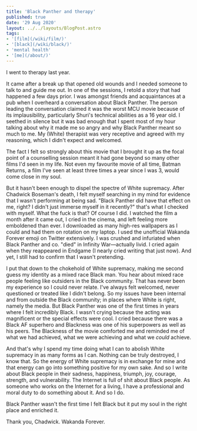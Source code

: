 ```yaml
---
title: 'Black Panther and therapy'
published: true
date: '29 Aug 2020'
layout: ../../layouts/BlogPost.astro
tags:
- '[film](/wiki/film/)'
- '[black](/wiki/black/)'
- 'mental health'
- '[me](/about/)'
---
```


I went to therapy last year.

It came after a break up that opened old wounds and I needed someone to talk to and guide me out. In one of the sessions, I retold a story that had happened a few days prior. I was amongst friends and acquaintances at a pub when I overheard a conversation about Black Panther. The person leading the conversation claimed it was the worst MCU movie because of its implausibility, particularly Shuri's technical abilities as a 16 year old. I seethed in silence but it was bad enough that I spent most of my hour talking about why it made me so angry and why Black Panther meant so much to me. My (White) therapist was very receptive and agreed with my reasoning, which I didn't expect and welcomed.

The fact I felt so strongly about this movie that I brought it up as the focal point of a counselling session meant it had gone beyond so many other films I'd seen in my life. Not even my favourite movie of all time, Batman Returns, a film I've seen at least three times a year since I was 3, would come close in my soul.

But it hasn't been enough to dispel the spectre of White supremacy. After Chadwick Boseman's death, I felt myself searching in my mind for evidence that I wasn't performing at being sad. "Black Panther did have that effect on me, right? I didn't just immerse myself in it recently?" that's what I checked with myself. What the fuck is that? Of course I did. I watched the film a month after it came out, I cried in the cinema, and left feeling more emboldened than ever. I downloaded as many high-res wallpapers as I could and had them on rotation on my laptop. I used the unofficial Wakanda Forever emoji on Twitter extensively. I was crushed and infuriated when Black Panther and co. "died" in Infinity War&mdash;actually livid. I cried again when they reappeared in Endgame (I nearly cried writing that just now). And yet, I still had to confirm that I wasn't pretending.

I put that down to the chokehold of White supremacy, making me second guess my identity as a mixed race Black man. You hear about mixed race people feeling like outsiders in the Black community. That has never been my experience so I could never relate. I've always felt welcomed, never questioned or treated like I didn't belong. So my issues have been internal and from outside the Black community; in places where White is right, namely the media. But Black Panther was one of the first times in years where I felt incredibly Black. I wasn't crying because the acting was magnificent or the special effects were cool. I cried because there was a Black AF superhero and Blackness was one of his superpowers as well as his peers. The Blackness of the movie comforted me and reminded me of what we had achieved, what we were achieving and what we *could* achieve.

And that's why I spend my time doing what I can to abolish White supremacy in as many forms as I can. Nothing can be truly destroyed, I know that. So the energy of White supremacy is in exchange for mine and that energy can go into something positive for my own sake. And so I write about Black people in their sadness, happiness, triumph, joy, courage, strength, and vulnerability. The Internet is full of shit about Black people. As someone who works on the Internet for a living, I have a professional and moral duty to do something about it. And so I do.

Black Panther wasn't the first time I felt Black but it put my soul in the right place and enriched it.

Thank you, Chadwick. Wakanda Forever.